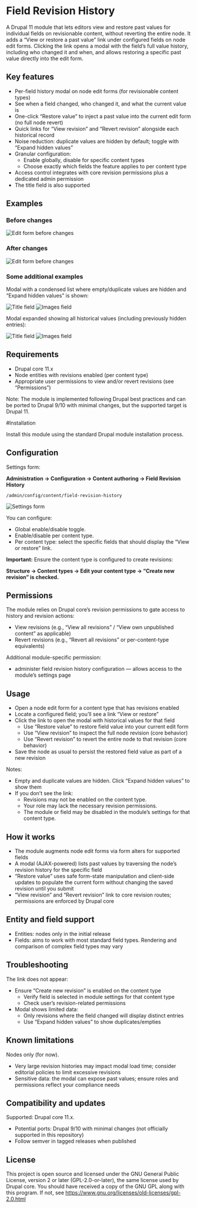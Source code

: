 # Field Revision History

A Drupal 11 module that lets editors view and restore past values for individual fields on revisionable content,
without reverting the entire node. It adds a “View or restore a past value” link under configured fields on
node edit forms. Clicking the link opens a modal with the field’s full value history,
including who changed it and when, and allows restoring a specific past value directly into the edit form.

## Key features

- Per-field history modal on node edit forms (for revisionable content types)
- See when a field changed, who changed it, and what the current value is
- One-click “Restore value” to inject a past value into the current edit form (no full node revert)
- Quick links for “View revision” and “Revert revision” alongside each historical record
- Noise reduction: duplicate values are hidden by default; toggle with “Expand hidden values”
- Granular configuration:
  - Enable globally, disable for specific content types
  - Choose exactly which fields the feature applies to per content type
- Access control integrates with core revision permissions plus a dedicated admin permission
- The title field is also supported

## Examples

### Before changes

<img src="assets/edit_form_before.png" alt="Edit form before changes">

### After changes
<img src="assets/edit_form_after.png" alt="Edit form before changes">

### Some additional examples

Modal with a condensed list where empty/duplicate values are hidden and “Expand hidden values” is shown:

<img src="assets/field_title_with_hidden_values.png" alt="Title field">
<img src="assets/field_images_with_hidden_values.png" alt="Images field">

Modal expanded showing all historical values (including previously hidden entries):

<img src="assets/field_images_without_hidden_values.png" alt="Title field">
<img src="assets/field_title_without_hidden_values.png" alt="Images field">

## Requirements

- Drupal core 11.x
- Node entities with revisions enabled (per content type)
- Appropriate user permissions to view and/or revert revisions (see “Permissions”)

Note: The module is implemented following Drupal best practices and can be ported to Drupal 9/10 with minimal changes, but the supported target is Drupal 11.

#Installation

Install this module using the standard Drupal module installation process.

## Configuration

Settings form:

**Administration → Configuration → Content authoring → Field Revision History**

```
/admin/config/content/field-revision-history
```

<img src="assets/settings_form.png" alt="Settings form">

You can configure:
- Global enable/disable toggle.
- Enable/disable per content type.
- Per content type: select the specific fields that should display the “View or restore” link.

**Important:** Ensure the content type is configured to create revisions:

**Structure → Content types → Edit your content type → “Create new revision” is checked.**

## Permissions

The module relies on Drupal core’s revision permissions to gate access to history and revision actions:

- View revisions (e.g., “View all revisions” / “View own unpublished content” as applicable)
- Revert revisions (e.g., “Revert all revisions” or per-content-type equivalents)

Additional module-specific permission:

- administer field revision history configuration — allows access to the module’s settings page

## Usage

- Open a node edit form for a content type that has revisions enabled
- Locate a configured field; you’ll see a link “View or restore”
- Click the link to open the modal with historical values for that field
  - Use “Restore value” to restore field value into your current edit form
  - Use “View revision” to inspect the full node revision (core behavior)
  - Use “Revert revision” to revert the entire node to that revision (core behavior)
- Save the node as usual to persist the restored field value as part of a new revision

Notes:
- Empty and duplicate values are hidden. Click “Expand hidden values” to show them
- If you don’t see the link:
  - Revisions may not be enabled on the content type.
  - Your role may lack the necessary revision permissions.
  - The module or field may be disabled in the module’s settings for that content type.

## How it works

- The module augments node edit forms via form alters for supported fields
- A modal (AJAX-powered) lists past values by traversing the node’s revision history for the specific field
- “Restore value” uses safe form-state manipulation and client-side updates to populate the current form without changing the saved revision until you submit
- “View revision” and “Revert revision” link to core revision routes; permissions are enforced by Drupal core

## Entity and field support

- Entities: nodes only in the initial release
- Fields: aims to work with most standard field types. Rendering and comparison of complex field types may vary

## Troubleshooting
The link does not appear:
- Ensure “Create new revision” is enabled on the content type
  - Verify field is selected in module settings for that content type
  - Check user’s revision-related permissions
- Modal shows limited data:
  - Only revisions where the field changed will display distinct entries
  - Use “Expand hidden values” to show duplicates/empties

## Known limitations
Nodes only (for now).
- Very large revision histories may impact modal load time; consider editorial policies to limit excessive revisions
- Sensitive data: the modal can expose past values; ensure roles and permissions reflect your compliance needs

## Compatibility and updates
Supported: Drupal core 11.x.
- Potential ports: Drupal 9/10 with minimal changes (not officially supported in this repository)
- Follow semver in tagged releases when published

## License
This project is open source and licensed under the GNU General Public License, version 2 or later (GPL-2.0-or-later), the same license used by Drupal core.
You should have received a copy of the GNU GPL along with this program. If not, see https://www.gnu.org/licenses/old-licenses/gpl-2.0.html

